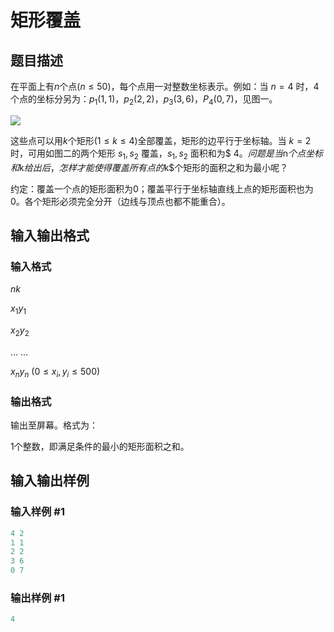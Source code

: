 # 矩形覆盖

## 题目描述

在平面上有$n$个点($n \le 50$)，每个点用一对整数坐标表示。例如：当 $n=4$ 时，$4$个点的坐标分另为：$p_1$($1,1$)，$p_2$($2,2$)，$p_3$($3,6$)，$P_4$($0,7$)，见图一。

![](https://cdn.luogu.com.cn/upload/pic/12.png)

这些点可以用$k$个矩形($1 \le k \le 4$)全部覆盖，矩形的边平行于坐标轴。当 $k=2$ 时，可用如图二的两个矩形 $s_1,s_2$ 覆盖，$s_1,s_2$ 面积和为$ 4$。问题是当$n$个点坐标和$k$给出后，怎样才能使得覆盖所有点的$k$个矩形的面积之和为最小呢？

约定：覆盖一个点的矩形面积为$0$；覆盖平行于坐标轴直线上点的矩形面积也为$0$。各个矩形必须完全分开（边线与顶点也都不能重合）。

## 输入输出格式

### 输入格式

$n k$

$x_1 y_1$

$x_2 y_2$

... ...

$x_n y_n$ ($0 \le x_i,y_i \le 500$)

### 输出格式

输出至屏幕。格式为：

$1$个整数，即满足条件的最小的矩形面积之和。

## 输入输出样例

### 输入样例 #1

```cpp
4 2
1 1
2 2
3 6
0 7

```
### 输出样例 #1

```cpp
4
```


